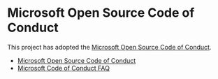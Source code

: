 # Microsoft Open Source Code of Conduct

This project has adopted the [Microsoft Open Source Code of Conduct](https://opensource.microsoft.com/codeofconduct/).

- [Microsoft Open Source Code of Conduct](https://opensource.microsoft.com/codeofconduct/)
- [Microsoft Code of Conduct FAQ](https://opensource.microsoft.com/codeofconduct/faq/)